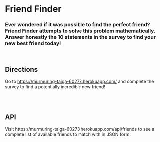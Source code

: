 # Friend Finder

<h3>Ever wondered if it was possible to find the perfect friend? Friend Finder attempts to solve this problem mathematically. Answer honestly the 10 statements in the survey to find your new best friend today!</h3>

<br>

<h2>Directions</h2>

Go to https://murmuring-taiga-60273.herokuapp.com/ and complete the survey to find a potentially incredible new friend!

<br>
<br>

<h2>API</h2>
Visit https://murmuring-taiga-60273.herokuapp.com/api/friends to see a complete list of available friends to match with in JSON form.